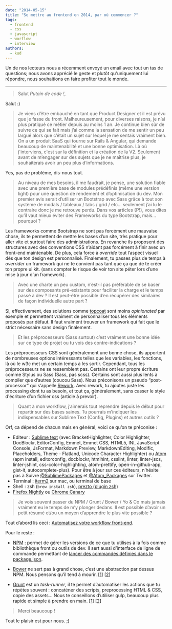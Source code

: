 ```yaml
---
date: "2014-05-15"
title: "Se mettre au frontend en 2014, par où commencer ?"
tags:
  - frontend
  - css
  - javascript
  - worflow
  - interview
authors:
  - kud
---
```


Un de nos lecteurs nous a récemment envoyé un email avec tout un tas de questions; nous avons apprécié le geste et plutôt qu'uniquement lui répondre, nous souhaitions en faire profiter tout le monde.

---

> Salut _Putain de code !_,

Salut :)

> Je viens d’être embauché en tant que Product Designer et il est prévu que je fasse du front. Malheureusement, pour diverses raisons, je n’ai plus pratiqué ce métier depuis au moins 1 an. Je continue bien sûr de suivre ce qui se fait mais j’ai comme la sensation de me sentir un peu largué alors que c’était un sujet sur lequel je me sentais vraiment bien. On a un produit SaaS qui tourne sur Rails & Angular, qui demande beaucoup de maintenabilité et une bonne optimisation. Là où j'interviens, c'est sur la définition et la création de la V2. Seulement avant de m’engager sur des sujets que je ne maîtrise plus, je souhaiterais avoir un peu plus d’informations.

Yes, pas de problème, dis-nous tout.

> Au niveau de mes besoins, il me faudrait, je pense, une solution fiable avec une première base de modules prédéfinis (même une version light) pour une question de rendement et d’optimisation du dev. Mon premier avis serait d’utiliser un Bootstrap avec Sass grâce à tout son système de modals / tableaux / tabs / grid / etc… seulement j’ai lu le contraire donc je me retrouve perdu.  Dans vos articles {P!}, vous dîtes qu’il vaut mieux éviter des Frameworks du type Bootstrap, mais… pourquoi ?

Les frameworks comme Bootstrap ne sont pas forcément une mauvaise chose, ils te permettent de mettre les bases d’un site, très pratique pour aller vite et surtout faire des administrations. En revanche ils proposent des structures avec des conventions CSS n’aidant pas forcément à finir avec un front-end maintenable. De plus, cela force à _override_ tout l’aspect visuel dès que ton design est personnalisé. Finalement, tu passes plus de temps à _overrider_ un framework qui ne te convient pas tant que ça que de te créer ton propre ui kit. (sans compter le risque de voir ton site péter lors d’une mise à jour d’un framework).

> Avec une charte un peu custom, n’est-il pas préférable de se baser sur des composants pré-existants pour faciliter la charge et le temps passé à dev ? Il est peut-être possible d’en récupérer des similaires de façon individuelle autre part ?

Si, effectivement, des solutions comme [topcoat](http://topcoat.io/) sont moins _opinionated_ par exemple et permettent vraiment de personnaliser tous les éléments proposés par défaut.
Il faut vraiment trouver un framework qui fait que le strict nécessaire sans design finalement.

> Et les préprocesseurs (Sass surtout) c’est vraiment une bonne idée sur ce type de projet ou tu vois des contre-indications ?

Les préprocesseurs CSS sont généralement une bonne chose, ils apportent de nombreuses options intéressants telles que les variables, les fonctions, là où le w3c met un certain temps à les sortir. Cependant, tous les préprocesseurs ne se ressemblent pas. Certains ont leur propre écriture comme Stylus ou Sass (Sass, pas scss). Certains sont aussi plus lents à compiler que d’autres (coucou Sass). Nous préconisons un pseudo “post-processor” qui s’appelle [Rework](https://github.com/reworkcss/rework). Avec rework, tu ajoutes juste les processing dont tu as besoin, et tout ça, généralement, sans casser le style d'écriture d’un fichier css (article à prevoir).


> Quant à mon workflow, j’aimerais tout reprendre depuis le début pour repartir sur des bases saines. Tu pourrais m’indiquer les indispensables sur Sublime Text (Config, Plugins) et autres outils ?


Orf, ca dépend de chacun mais en général, voici ce qu’on te préconise :
- Editeur : [Sublime text](http://www.sublimetext.com/) (avec BracketHighlighter, Color Highlighter, DocBlockr, EditorConfig, Emmet, Emmet CSS, HTML5, INI, JavaScript Console, JsFormat, Markdown Preview, MarkdownEditing, Modific, Placeholders, Theme - Flatland, Unicode Character Highlighter)
ou [Atom](http://atom.io) (apm install, editorconfig, docblockr, htmlhint, csslint, linter, linter-jscs, linter-jshint, css-color-highlighting, atom-prettify, open-in-github-app, gist-it, autocomplete-plus).
Pour être à jour sur ces éditeurs, n’hésite pas à Suivre [@SublimePackages](https://twitter.com/SublimePackages) et [@Atom_Packages](https://twitter.com/Atom_Packages) sur Twitter.
- Terminal : [iterm2](http://www.iterm2.com/) sur mac, ou terminal de base
- Shell : zsh (`brew install zsh`), [prezto (plugin zsh)](https://github.com/sorin-ionescu/prezto)
- [Firefox Nightly](http://nightly.mozilla.org/) ou [Chrome Canary](http://www.google.com/intl/fr/chrome/browser/canary.html)

> Je vois souvent passer du NPM / Grunt / Bower / Yo & Co mais jamais vraiment eu le temps de m’y plonger dedans. Il est possible d’avoir un petit résumé et/ou un moyen d’apprendre le plus vite possible ?

Tout d’abord lis ceci : [Automatisez votre workflow front-end](http://www.24joursdeweb.fr/2013/automatisez-votre-workflow-front-end/).

Pour le reste :

- [NPM](https://www.npmjs.org/) : permet de gérer les versions de ce que tu utilises à la fois comme bibliothèque front ou outils de dev. Il sert aussi d’interface de ligne de commande permettant de [lancer des commandes définies dans le package.json](/fr/articles/npm/frontend/).

- [Bower](http://bower.io/) ne sert pas à grand chose, c’est une abstraction par dessus NPM. Nous pensons qu’il tend à mourir. [[1](/fr/articles/npm/frontend/)] [[2](/fr/articles/npm/napa/)]

- [Grunt](http://gruntjs.com/) est un _task-runner_, il te permet d’automatiser les actions que tu répètes souvent : concaténer des scripts, preprocessing HTML & CSS, copie des assets… Nous te conseillons d’utiliser gulp, beaucoup plus rapide et simple à prendre en main. [[1](/fr/articles/js/gulp/)] [[2](/fr/articles/js/grunt/)]

> Merci beaucoup !

Tout le plaisir est pour nous. ;)
